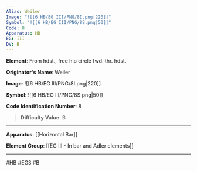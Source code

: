 ```yaml
---
Alias: Weiler
Image: "![[6 HB/EG III/PNG/8I.png|220]]"
Symbol: "![[6 HB/EG III/PNG/8S.png|50]]"
Code: 8
Apparatus: HB
EG: III
DV: B
---
```

**Element**: From hdst., free hip circle fwd. thr. hdst.

**Originator's Name**: Weiler

**Image**:
![[6 HB/EG III/PNG/8I.png|220]]

**Symbol**:
![[6 HB/EG III/PNG/8S.png|50]]

**Code Identification Number**: 8

>**Difficulty Value**: B

___
**Apparatus**: [[Horizontal Bar]]

**Element Group**: [[EG III - In bar and Adler elements]]
___
#HB #EG3 #B
